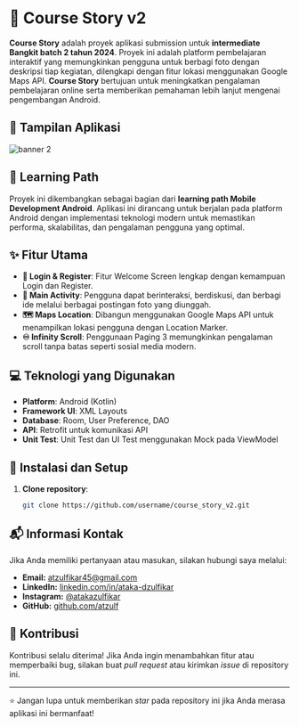 # 📖 Course Story v2

**Course Story** adalah proyek aplikasi submission untuk **intermediate Bangkit batch 2 tahun 2024**. Proyek ini adalah platform pembelajaran interaktif yang memungkinkan pengguna untuk berbagi foto dengan deskripsi tiap kegiatan, dilengkapi dengan fitur lokasi menggunakan Google Maps API. **Course Story** bertujuan untuk meningkatkan pengalaman pembelajaran online serta memberikan pemahaman lebih lanjut mengenai pengembangan Android.

## 📸 Tampilan Aplikasi
![banner 2](https://github.com/user-attachments/assets/52e5f75a-665f-4ef5-b1ed-e151f106d658)




## 🎯 Learning Path

Proyek ini dikembangkan sebagai bagian dari **learning path Mobile Development Android**. Aplikasi ini dirancang untuk berjalan pada platform Android dengan implementasi teknologi modern untuk memastikan performa, skalabilitas, dan pengalaman pengguna yang optimal.

## ✨ Fitur Utama

- **🔑 Login & Register**: Fitur Welcome Screen lengkap dengan kemampuan Login dan Register.
- **📱 Main Activity**: Pengguna dapat berinteraksi, berdiskusi, dan berbagi ide melalui berbagai postingan foto yang diunggah.
- **🗺️ Maps Location**: Dibangun menggunakan Google Maps API untuk menampilkan lokasi pengguna dengan Location Marker.
- **♾️ Infinity Scroll**: Penggunaan Paging 3 memungkinkan pengalaman scroll tanpa batas seperti sosial media modern.

## 💻 Teknologi yang Digunakan

- **Platform**: Android (Kotlin)
- **Framework UI**: XML Layouts
- **Database**: Room, User Preference, DAO
- **API**: Retrofit untuk komunikasi API
- **Unit Test**: Unit Test dan UI Test menggunakan Mock pada ViewModel

## 🚀 Instalasi dan Setup

1. **Clone repository**:
   ```bash
   git clone https://github.com/username/course_story_v2.git

## 📬 Informasi Kontak  
Jika Anda memiliki pertanyaan atau masukan, silakan hubungi saya melalui:  
- **Email:** [atzulfikar45@gmail.com](mailto:atzulfikar45@gmail.com)  
- **LinkedIn:** [linkedin.com/in/ataka-dzulfikar](https://linkedin.com/in/ataka-dzulfikar)  
- **Instagram:** [@atakazulfikar](https://instagram.com/atakazulfikar)  
- **GitHub:** [github.com/atzulf](https://github.com/atzulf)  

## 🤝 Kontribusi  
Kontribusi selalu diterima! Jika Anda ingin menambahkan fitur atau memperbaiki bug, silakan buat *pull request* atau kirimkan *issue* di repository ini.  

---

⭐ Jangan lupa untuk memberikan *star* pada repository ini jika Anda merasa aplikasi ini bermanfaat!  
